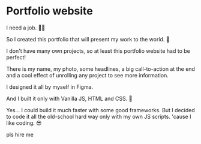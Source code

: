 # Portfolio website

I need a job. 👨‍💻

So I created this portfolio that will present my work to the world. 🎉 

I don't have many own projects, so at least this portfolio website had to be perfect!

There is my name, my photo, some headlines, a big call-to-action at the end and a cool effect of unrolling any project to see more information. 

I designed it all by myself in Figma. 

And I built it only with Vanilla JS, HTML and CSS. 🌴

Yes... I could build it much faster with some good frameworks. But I decided to code it all the old-school hard way only with my own JS scripts. 'cause I like coding. 😎

pls hire me